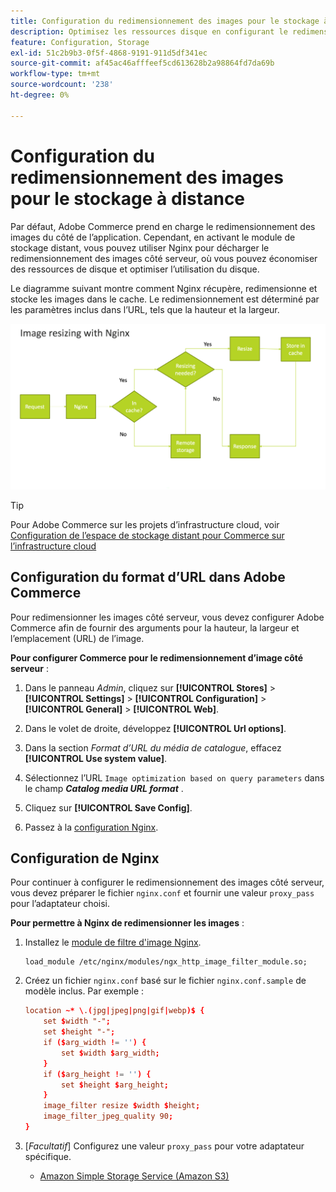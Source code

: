 ```yaml
---
title: Configuration du redimensionnement des images pour le stockage à distance
description: Optimisez les ressources disque en configurant le redimensionnement des images côté serveur.
feature: Configuration, Storage
exl-id: 51c2b9b3-0f5f-4868-9191-911d5df341ec
source-git-commit: af45ac46afffeef5cd613628b2a98864fd7da69b
workflow-type: tm+mt
source-wordcount: '238'
ht-degree: 0%

---
```


# Configuration du redimensionnement des images pour le stockage à distance

Par défaut, Adobe Commerce prend en charge le redimensionnement des images du côté de l’application. Cependant, en activant le module de stockage distant, vous pouvez utiliser Nginx pour décharger le redimensionnement des images côté serveur, où vous pouvez économiser des ressources de disque et optimiser l’utilisation du disque.

Le diagramme suivant montre comment Nginx récupère, redimensionne et stocke les images dans le cache. Le redimensionnement est déterminé par les paramètres inclus dans l’URL, tels que la hauteur et la largeur.

![ image resize](../../assets/configuration/remote-storage-nginx-image-resize.png)

>[!TIP]
>
>Pour Adobe Commerce sur les projets d’infrastructure cloud, voir [ Configuration de l’espace de stockage distant pour Commerce sur l’infrastructure cloud ](cloud-support.md)

## Configuration du format d’URL dans Adobe Commerce

Pour redimensionner les images côté serveur, vous devez configurer Adobe Commerce afin de fournir des arguments pour la hauteur, la largeur et l’emplacement (URL) de l’image.

**Pour configurer Commerce pour le redimensionnement d’image côté serveur** :

1. Dans le panneau _Admin_, cliquez sur **[!UICONTROL Stores]** > **[!UICONTROL Settings]** > **[!UICONTROL Configuration]** > **[!UICONTROL General]** > **[!UICONTROL Web]**.

1. Dans le volet de droite, développez **[!UICONTROL Url options]**.

1. Dans la section _Format d’URL du média de catalogue_, effacez **[!UICONTROL Use system value]**.

1. Sélectionnez l’URL `Image optimization based on query parameters` dans le champ **_Catalog media URL format_** .

1. Cliquez sur **[!UICONTROL Save Config]**.

1. Passez à la [configuration Nginx](#configure-nginx).

## Configuration de Nginx

Pour continuer à configurer le redimensionnement des images côté serveur, vous devez préparer le fichier `nginx.conf` et fournir une valeur `proxy_pass` pour l’adaptateur choisi.

**Pour permettre à Nginx de redimensionner les images** :

1. Installez le [module de filtre d&#39;image Nginx][nginx-module].

   ```shell
   load_module /etc/nginx/modules/ngx_http_image_filter_module.so;
   ```

1. Créez un fichier `nginx.conf` basé sur le fichier `nginx.conf.sample` de modèle inclus. Par exemple :

   ```conf
   location ~* \.(jpg|jpeg|png|gif|webp)$ {
       set $width "-";
       set $height "-";
       if ($arg_width != '') {
           set $width $arg_width;
       }
       if ($arg_height != '') {
           set $height $arg_height;
       }
       image_filter resize $width $height;
       image_filter_jpeg_quality 90;
   }
   ```

1. [_Facultatif_] Configurez une valeur `proxy_pass` pour votre adaptateur spécifique.

   - [Amazon Simple Storage Service (Amazon S3)](remote-storage-aws-s3.md)

<!-- link definitions -->

[nginx-module]: https://nginx.org/en/docs/http/ngx_http_image_filter_module.html
